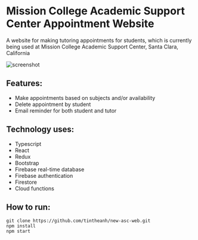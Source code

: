 # Mission College Academic Support Center Appointment Website
A website for making tutoring appointments for students, which is currently being used at Mission College Academic Support Center, Santa Clara, California

![screenshot](https://i.imgur.com/o0dVuVz.png)

## Features:
* Make appointments based on subjects and/or availability
* Delete appointment by student
* Email reminder for both student and tutor

## Technology uses:
* Typescript
* React
* Redux
* Bootstrap
* Firebase real-time database
* Firebase authentication
* Firestore
* Cloud functions

## How to run:
```
git clone https://github.com/tintheanh/new-asc-web.git
npm install
npm start
```